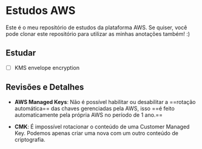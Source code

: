 # Estudos AWS
Este é o meu repositório de estudos da plataforma AWS. Se quiser, você pode clonar este repositório para utilizar as minhas anotações também! :)


## Estudar
- [ ] KMS envelope encryption

## Revisões e Detalhes

- **AWS Managed Keys**: Não é possível habilitar ou desabilitar a ==rotação automática== das chaves gerenciadas pela AWS, isso ==é feito automaticamente pela própria AWS no período de 1 ano.==

- **CMK**: É impossível rotacionar o conteúdo de uma Customer Managed Key. Podemos apenas criar uma nova com um outro conteúdo de criptografia.